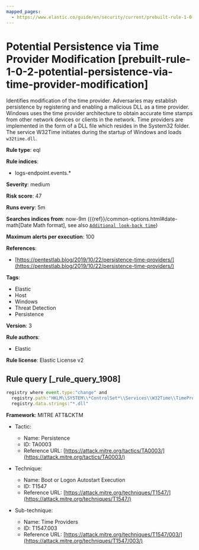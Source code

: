 ```yaml
---
mapped_pages:
  - https://www.elastic.co/guide/en/security/current/prebuilt-rule-1-0-2-potential-persistence-via-time-provider-modification.html
---
```


# Potential Persistence via Time Provider Modification [prebuilt-rule-1-0-2-potential-persistence-via-time-provider-modification]

Identifies modification of the time provider. Adversaries may establish persistence by registering and enabling a malicious DLL as a time provider. Windows uses the time provider architecture to obtain accurate time stamps from other network devices or clients in the network. Time providers are implemented in the form of a DLL file which resides in the System32 folder. The service W32Time initiates during the startup of Windows and loads `w32time.dll`.

**Rule type**: eql

**Rule indices**:

* logs-endpoint.events.*

**Severity**: medium

**Risk score**: 47

**Runs every**: 5m

**Searches indices from**: now-9m ({{ref}}/common-options.html#date-math[Date Math format], see also [`Additional look-back time`](docs-content://solutions/security/detect-and-alert/create-detection-rule.md#rule-schedule))

**Maximum alerts per execution**: 100

**References**:

* [https://pentestlab.blog/2019/10/22/persistence-time-providers/](https://pentestlab.blog/2019/10/22/persistence-time-providers/)

**Tags**:

* Elastic
* Host
* Windows
* Threat Detection
* Persistence

**Version**: 3

**Rule authors**:

* Elastic

**Rule license**: Elastic License v2

## Rule query [_rule_query_1908]

```js
registry where event.type:"change" and
  registry.path:"HKLM\\SYSTEM\\*ControlSet*\\Services\\W32Time\\TimeProviders\\*" and
  registry.data.strings:"*.dll"
```

**Framework**: MITRE ATT&CKTM

* Tactic:

    * Name: Persistence
    * ID: TA0003
    * Reference URL: [https://attack.mitre.org/tactics/TA0003/](https://attack.mitre.org/tactics/TA0003/)

* Technique:

    * Name: Boot or Logon Autostart Execution
    * ID: T1547
    * Reference URL: [https://attack.mitre.org/techniques/T1547/](https://attack.mitre.org/techniques/T1547/)

* Sub-technique:

    * Name: Time Providers
    * ID: T1547.003
    * Reference URL: [https://attack.mitre.org/techniques/T1547/003/](https://attack.mitre.org/techniques/T1547/003/)



